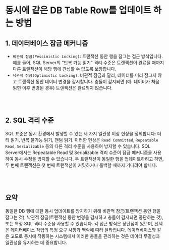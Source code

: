 # 동시에 같은 DB Table Row를 업데이트 하는 방법
## 1. 데이터베이스 잠금 메커니즘
- `비관적 잠금(Pessimistic Locking)`: 트랜잭션 동안 행을 잠그는 접근 방식입니다. 예를 들어, SQL Server의 "반복 가능 읽기" 격리 수준은 트랜잭션이 완료될 때까지 다른 트랜잭션이 해당 행에 간섭할 수 없도록 보장합니다.
- `낙관적 잠금(Optimistic Locking)`: 비관적 잠금과 달리, 데이터를 미리 잠그지 않고 트랜잭션 동안 데이터 변경을 감시합니다. 충돌이 감지되면 (예: 데이터가 처음 읽힌 이후 변경된 경우) 트랜잭션은 완료되지 않습니다.

<br>
<br>

## 2. SQL 격리 수준
SQL 표준은 동시 환경에서 발생할 수 있는 세 가지 일관성 이상 현상을 정의합니다: 더티 읽기, 반복 불가능 읽기, 팬텀 읽기. 이러한 현상은 `Read Committed`, `Repeatable Read`, `Serializable` 등의 다른 격리 수준을 사용하여 방지할 수 있습니다.
SQL Server에서는 Repeatable Read 및 Serializable 격리 수준이 잠금 메커니즘을 사용하여 동시 수정을 방지할 수 있습니다. 두 트랜잭션이 동일한 행을 업데이트하려고 하면, 두 번째 트랜잭션은 첫 번째 트랜잭션이 커밋하거나 롤백할 때까지 기다려야 합니다.


<br>
<br>

## 요약
동일한 DB 행에 대한 동시 업데이트를 방지하기 위해 비관적 잠금(트랜잭션 동안 행을 잠그는 것), 낙관적 잠금(트랜잭션 동안 변경을 감시하고 충돌이 감지되면 중단하는 것), 또는 특정 SQL 격리 수준을 사용할 수 있습니다. 각 접근 방식은 장단점이 있으며, 선택은 데이터베이스 작업의 특정 요구 사항과 맥락에 따라 달라집니다. 데이터베이스와 같은 고도로 동시에 작동하는 시스템에서 이러한 충돌을 관리하는 것은 데이터 무결성과 일관성을 유지하는 데 중요합니다.
